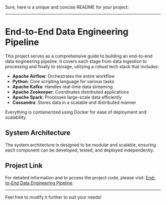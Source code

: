 Sure, here is a unique and concise README for your project:

---

# End-to-End Data Engineering Pipeline

This project serves as a comprehensive guide to building an end-to-end data engineering pipeline. It covers each stage from data ingestion to processing and finally to storage, utilizing a robust tech stack that includes:

- **Apache Airflow**: Orchestrates the entire workflow
- **Python**: Core scripting language for various tasks
- **Apache Kafka**: Handles real-time data streaming
- **Apache Zookeeper**: Coordinates distributed applications
- **Apache Spark**: Processes large-scale data efficiently
- **Cassandra**: Stores data in a scalable and distributed manner

Everything is containerized using Docker for ease of deployment and scalability.

## System Architecture

The system architecture is designed to be modular and scalable, ensuring each component can be developed, tested, and deployed independently.

## Project Link

For detailed information and to access the project code, please visit: [End-to-End Data Engineering Pipeline](https://github.com/airscholar/e2e-data-engineering)

---

Feel free to modify it further to suit your needs!
